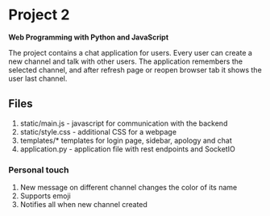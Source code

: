 # Project 2

**Web Programming with Python and JavaScript**

The project contains a chat application for users. Every user can create a new channel and talk with other users.
The application remembers the selected channel, and after refresh page or reopen browser tab it shows the user last channel. 

## Files
1. static/main.js - javascript for communication with the backend
1. static/style.css - additional CSS for a webpage
1. templates/* templates for login page, sidebar, apology and chat
1. application.py - application file with rest endpoints and SocketIO 

### Personal touch
1. New message on different channel changes the color of its name
1. Supports emoji
1. Notifies all when new channel created